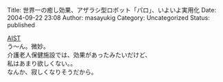 Title: 世界一の癒し効果、アザラシ型ロボット「パロ」、いよいよ実用化
Date: 2004-09-22 23:08
Author: masayukig
Category: Uncategorized
Status: published

[AIST](http://www.aist.go.jp/aist_j/press_release/pr2004/pr20040917_2/pr20040917_2.html)  
う〜ん。微妙。  
介護老人保健施設では、効果があったみたいだけど、  
私はあまり欲しくない。。  
なんか、寂しくなりそうだから。

